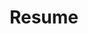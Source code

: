 ---
layout: resume
icon: fas fa-pen-nib
order: 1
username: Ashok Kumar
title: Resume
designation: Data Scientist (Specialist)
address: India
phone: "+91-######2461"
email: delhiiitian@gmail.com
other_social:
  - url: https://www.linkedin.com/in/delhiiitian
    urlText: Linkedin
    icon: fas fa-brands fa-linkedin
  - url: https://robo.run.place/
    urlText: Datascience Blog #For cleaner display
    icon: fas fa-globe #Example, adjust as needed. Use Font Awesome.

summary: >
  Innovative data scientist with 4 years of experience using machine learning to deliver impactful results. Strong foundation in big data analysis, statistical modeling, and predictive analytics. Proficient with Python, R, and cloud platforms (GCP/Azure). Experience in diverse areas like computer vision, time series forecasting, and process optimization. Strong understanding of model deployment and its challenges. I seek collaborative global data science projects where I can use my skills to solve real-world problems. Eager to drive innovation and achieve measurable results.
education:
  - institution: University Of San Diego
    degree: Masters in Cybersecurity Engineering
    dates: 2026
  - institution: IISc Bangalore
    degree: Masters in Product Design and Manufacturing
    dates: 2020
  - institution: IIT Delhi
    degree: Bachelors in Textile Technology
    dates: 2018
experience:
  

  - title: Data Scientist (specialist) – Edge Analytics (1.8 Yrs)
    company: iNxT (Ltimindtree Ltd)
    dates: 2022-Dec - 2024-Sep
    duties:
      - "L&T Construction (MAHSR) – Computer vision-based production factory monitoring to produce production insights.  Setting on prem servers and inference pipelines. Improved production cycle and bottleneck steps"
      - "L&T Heavy Engineering - In house Design and Developing laser based portable 3d profiling device. Integrated geometry-based defect monitoring for weld defects. Reduced NDT by 4 hrs"
      - "POC - Contact pattern defect classification using object detection models. Proposed Laser 3d profile creation for NDT"
      - "Ltimindtree - Smart Parking (Smart Spaces Product) solution using ANPR and QR to monitor ingress/egress."
      - Time Series Forecasting for Ltimindtree ESG reporting
      - "PoC - Navistar - Big data analysis on vehicle OBD sensor data Providing insights for vehicle segments, age, driver profile"
      - "POC - AVIS – Car dent detection using segmentation models"
      - "Azure Digital Twin generation for Realtime monitoring rented vehicle and dent changes."
      - "POC - GE Healthcare – Machine Log Analytics. GEN AI based logs analysis and troubleshooting."
      - "POC - Structural Health Monitoring using accelerometer data RUL and predictive maintenance"
      - "Synthetic data generation for back testing anomaly detection models"
    hardware:  "Nvidia Jetson Nano/Xavier, Raspberrypi 4b, Intel depth sense d435i, Line Laser, Lucid Vision Industrial Camera, Rapid Prototyping (3d Printer), Arduino, ADXL345"
    technology: "Python, C++, Arm64/32, Matlab, Free Cad, Creality slicer/Cura, Label Studio, QT Creator, Paraview "
    libraries : "Tensorflow, Pytorch, YoloV8, openvino, Opencv, GAN, Style transfer, SDV, QT6, Fast API, Streamlit,, Flask"

  - title: Data Scientist (2.4 Yrs)
    company: Data and Intelligence Group (Mindtree LTD)
    dates: 2020-Aug to 2022-Dec
    duties:
      - Developed **active learning** for model training and data labelling
      - "Jaguar and Landrover – Consumer data analytics. Achieved 6% lead conversion utilizing logit model. Managing ML Model Pipelines using GCP Matillion. Managing SVCRM tables with big query."
      - Code migration from R to Python.
      - Customer churn prediction using survival models
      - "P&G - Customer sales data analysis and building recommendation engine. Awarded for best delivery project"
      - "POC – Process optimizing using Linear/Non-Linear programming (Staff Scheduling, Supply Chain)"
      - "POC - Benchmarking ML Tools and Platforms (Samsung sds, Knime, H2O, Azureml, datarobot)."
    technology:    "Python, R, GCP, Matillion, SVCRM, Brightics-Al (Samsung), KNIME, Pyspark-ML, Azure ML, Vector-Al"
    libraries: "Pyomo, Gekko, Gurobi, Excel Solver, Scikit-Learn"

career_break:
  - title: Self Development
    duties:
        - "Data Science Blog – Writing blogs to cover Data Science and Machine Learning topics <a href='https://www.hyperscape.com'>HyperEscape</a>"  # Added link
        - "Laser Scanner – Developing android based 3D laser scanner and profiler. Modular attachment for mobile phones"
        - "GenAI Raspberrypi Assistant: Voice command and assistant using Google AI Studio Api."
    hardware : "Raspberrypi 4b, Line Laser, Rapid Prototyping (3d Printer), Creality Ender V3" 
    technology : "Android, Jekyll, Github, AR/VR, Ruby, Kotlin, Google Analytics, SEO, Google Adsense"
    dates: 2024-Sep - Till Date
patents:
  - title: A handheld device for detecting weld defects and a method thereof
    description: ""
    uspto: "18/800488 (filed August 12, 2024)"
    ipo: "202421024373 (filed March 27, 2024)"
awards:
  - title: Certification of Appreciation
    description: "Gracias Award For delivering in short span of time"
  - title: Shooting Star
    description: "iWin Star Award For dedication in Connected Universe Group"
certifications:
  - Databricks Foundations Partner Training
  - AZ-900
  - Intel Edge AI Certification
  - iLead (internal)
  - AI-050 (badge)

---